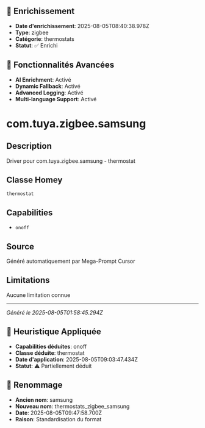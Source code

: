 
## 🔧 Enrichissement
- **Date d'enrichissement**: 2025-08-05T08:40:38.978Z
- **Type**: zigbee
- **Catégorie**: thermostats
- **Statut**: ✅ Enrichi

## 🚀 Fonctionnalités Avancées
- **AI Enrichment**: Activé
- **Dynamic Fallback**: Activé
- **Advanced Logging**: Activé
- **Multi-language Support**: Activé

# com.tuya.zigbee.samsung

## Description
Driver pour com.tuya.zigbee.samsung - thermostat

## Classe Homey
`thermostat`

## Capabilities
- `onoff`

## Source
Généré automatiquement par Mega-Prompt Cursor

## Limitations
Aucune limitation connue

---
*Généré le 2025-08-05T01:58:45.294Z*

## 🧠 Heuristique Appliquée
- **Capabilities déduites**: onoff
- **Classe déduite**: thermostat
- **Date d'application**: 2025-08-05T09:03:47.434Z
- **Statut**: ⚠️ Partiellement déduit

## 🔄 Renommage
- **Ancien nom**: samsung
- **Nouveau nom**: thermostats_zigbee_samsung
- **Date**: 2025-08-05T09:47:58.700Z
- **Raison**: Standardisation du format
